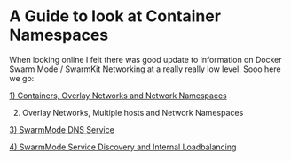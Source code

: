 # A Guide to look at Container Namespaces

When looking online I felt there was good update to information on Docker Swarm Mode / SwarmKit Networking at a really really low level. Sooo here we go:

[1) Containers, Overlay Networks and Network Namespaces](../master/containers_overlaynnetworks.md)

2) Overlay Networks, Multiple hosts and Network Namespaces

[3) SwarmMode DNS Service](../master/swarmmode_ds.md)

[4) SwarmMode Service Discovery and Internal Loadbalancing](../master/swarmode_sd.md)
